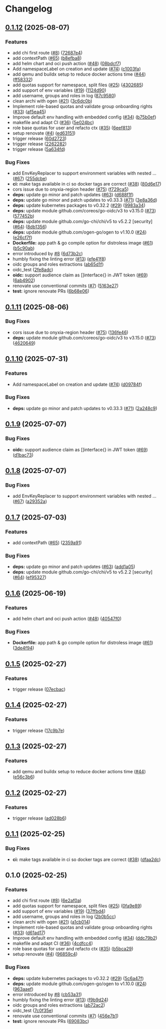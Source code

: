 # Changelog

## [0.1.12](https://github.com/onyxia-datalab/onyxia-backend/compare/onboarding-v0.1.11...onboarding-v0.1.12) (2025-08-07)


### Features

* add chi first route ([#8](https://github.com/onyxia-datalab/onyxia-backend/issues/8)) ([72687e4](https://github.com/onyxia-datalab/onyxia-backend/commit/72687e4fe54c4bafa4dba8d5fe1e9dec02c1e6ea))
* add contextPath ([#65](https://github.com/onyxia-datalab/onyxia-backend/issues/65)) ([b8efba8](https://github.com/onyxia-datalab/onyxia-backend/commit/b8efba8a9b3f66d0e47bdd50b29fdd067352a1b7))
* add helm chart and oci push action ([#48](https://github.com/onyxia-datalab/onyxia-backend/issues/48)) ([08bdcf7](https://github.com/onyxia-datalab/onyxia-backend/commit/08bdcf7634ffdc650e0c4c5634064107801050e1))
* Add namespaceLabel on creation and update ([#74](https://github.com/onyxia-datalab/onyxia-backend/issues/74)) ([c1003fa](https://github.com/onyxia-datalab/onyxia-backend/commit/c1003fa29e3449ca16eeed949858a08c4e337ac6))
* add qemu and buildx setup to reduce docker actions time ([#44](https://github.com/onyxia-datalab/onyxia-backend/issues/44)) ([ff58332](https://github.com/onyxia-datalab/onyxia-backend/commit/ff583322e8894686e32172d1a98b84310da468e7))
* add quotas support for namespace, split files  ([#25](https://github.com/onyxia-datalab/onyxia-backend/issues/25)) ([4302685](https://github.com/onyxia-datalab/onyxia-backend/commit/43026854c43ef62fb2e73434db7e3319e24283a6))
* add support of env variables ([#19](https://github.com/onyxia-datalab/onyxia-backend/issues/19)) ([1124d90](https://github.com/onyxia-datalab/onyxia-backend/commit/1124d90d743fc3edd967bb1c69cac56175c9fdb4))
* add username, groups and roles in log ([87c9580](https://github.com/onyxia-datalab/onyxia-backend/commit/87c958077d9be72b32069f61b78aa3daae150024))
* clean archi with ogen ([#21](https://github.com/onyxia-datalab/onyxia-backend/issues/21)) ([3c6dc0b](https://github.com/onyxia-datalab/onyxia-backend/commit/3c6dc0b6a8fb31e9de8d0f8906d949be0bffaf4c))
* Implement role-based quotas and validate group onboarding rights ([#33](https://github.com/onyxia-datalab/onyxia-backend/issues/33)) ([af5ea45](https://github.com/onyxia-datalab/onyxia-backend/commit/af5ea45bfe5193446d3a14d8060fb7052888d3a3))
* Improve default env handling with embedded config ([#34](https://github.com/onyxia-datalab/onyxia-backend/issues/34)) ([b75b0ef](https://github.com/onyxia-datalab/onyxia-backend/commit/b75b0ef655af6ba8cdee301e832d4ae593208b21))
* makefile and adapt CI ([#36](https://github.com/onyxia-datalab/onyxia-backend/issues/36)) ([5e024bc](https://github.com/onyxia-datalab/onyxia-backend/commit/5e024bc46b40ed62e29c582f7062e91ab1414709))
* role base quotas for user and refacto ctx ([#35](https://github.com/onyxia-datalab/onyxia-backend/issues/35)) ([6eef813](https://github.com/onyxia-datalab/onyxia-backend/commit/6eef8131a56d1b2a2fcacd87ebe233b345a286bd))
* setup renovate ([#4](https://github.com/onyxia-datalab/onyxia-backend/issues/4)) ([ed63151](https://github.com/onyxia-datalab/onyxia-backend/commit/ed631516cf12ad60f8389279e32b7e99075f8462))
* trigger release ([60d2723](https://github.com/onyxia-datalab/onyxia-backend/commit/60d272394706f0a8efb8047ea44d9668f8df5d5e))
* trigger release ([2262282](https://github.com/onyxia-datalab/onyxia-backend/commit/2262282ade0fd222256f3c765d8d8da1cd544d2f))
* trigger release ([5a634fd](https://github.com/onyxia-datalab/onyxia-backend/commit/5a634fdda8d4e473923feb4d92767fe6c6635e2c))


### Bug Fixes

* add EnvKeyReplacer to support environment variables with nested … ([#67](https://github.com/onyxia-datalab/onyxia-backend/issues/67)) ([255dcbe](https://github.com/onyxia-datalab/onyxia-backend/commit/255dcbe4aac93a1ebf07a3301fdeecd7f6c07d1d))
* **ci:** make tags available in ci so docker tags are correct ([#38](https://github.com/onyxia-datalab/onyxia-backend/issues/38)) ([80d6e17](https://github.com/onyxia-datalab/onyxia-backend/commit/80d6e17df5f22cad962a5150859ed2439480b985))
* cors issue due to onyxia-region header ([#75](https://github.com/onyxia-datalab/onyxia-backend/issues/75)) ([f729ca5](https://github.com/onyxia-datalab/onyxia-backend/commit/f729ca59c9be19b179d5ccf858e34baa29dbd654))
* **deps:** update go minor and patch updates ([#63](https://github.com/onyxia-datalab/onyxia-backend/issues/63)) ([d688f1f](https://github.com/onyxia-datalab/onyxia-backend/commit/d688f1f44ded2d7e7c95913ded8fedf9323baf3e))
* **deps:** update go minor and patch updates to v0.33.3 ([#71](https://github.com/onyxia-datalab/onyxia-backend/issues/71)) ([3e8a36d](https://github.com/onyxia-datalab/onyxia-backend/commit/3e8a36d606cdab2a5d05d6b70b2e4853c86ce3f6))
* **deps:** update kubernetes packages to v0.32.2 ([#29](https://github.com/onyxia-datalab/onyxia-backend/issues/29)) ([9983a34](https://github.com/onyxia-datalab/onyxia-backend/commit/9983a34e83b713bff50740d4c0324d9dfe802848))
* **deps:** update module github.com/coreos/go-oidc/v3 to v3.15.0 ([#73](https://github.com/onyxia-datalab/onyxia-backend/issues/73)) ([577452b](https://github.com/onyxia-datalab/onyxia-backend/commit/577452b22ac549f95217fd0734ec4b7dc8fe0511))
* **deps:** update module github.com/go-chi/chi/v5 to v5.2.2 [security] ([#64](https://github.com/onyxia-datalab/onyxia-backend/issues/64)) ([8db1356](https://github.com/onyxia-datalab/onyxia-backend/commit/8db13567b7b208b82b7b8c6b8c818b77c6ce1525))
* **deps:** update module github.com/ogen-go/ogen to v1.10.0 ([#24](https://github.com/onyxia-datalab/onyxia-backend/issues/24)) ([e26cf7f](https://github.com/onyxia-datalab/onyxia-backend/commit/e26cf7f293d0b93b6cdb38289a2e5e5659874410))
* **Dockerfile:** app path & go compile option for distroless image ([#61](https://github.com/onyxia-datalab/onyxia-backend/issues/61)) ([b5c90ab](https://github.com/onyxia-datalab/onyxia-backend/commit/b5c90abf641a43942f867ee6f80a35460c2d8d09))
* error introduced by [#8](https://github.com/onyxia-datalab/onyxia-backend/issues/8) ([6d73b2c](https://github.com/onyxia-datalab/onyxia-backend/commit/6d73b2c2f5331c9a3341055dff04b892f7a7de14))
* humbly fixing the linting error ([#13](https://github.com/onyxia-datalab/onyxia-backend/issues/13)) ([efe41f8](https://github.com/onyxia-datalab/onyxia-backend/commit/efe41f849357a74f9fe9f448f8dbb26099f23afa))
* oidc groups and roles extractions ([ab65d1f](https://github.com/onyxia-datalab/onyxia-backend/commit/ab65d1f8d682e535fca7cafc610318ab6ff5af1b))
* oidc_test ([2fe8adc](https://github.com/onyxia-datalab/onyxia-backend/commit/2fe8adc7a4107a38bc1cfc2c40ddac62c59519d2))
* **oidc:** support audience claim as []interface{} in JWT token ([#69](https://github.com/onyxia-datalab/onyxia-backend/issues/69)) ([6ab4902](https://github.com/onyxia-datalab/onyxia-backend/commit/6ab490257ad1be70061d6d9ef04e6d5c62089058))
* renovate use conventional commits ([#7](https://github.com/onyxia-datalab/onyxia-backend/issues/7)) ([5163e27](https://github.com/onyxia-datalab/onyxia-backend/commit/5163e275988b34fa4d802f046d119754c4512a94))
* **test:** ignore renovate PRs ([6b68e06](https://github.com/onyxia-datalab/onyxia-backend/commit/6b68e063ce26312b29d2dd27ae125d44a3ed97d3))

## [0.1.11](https://github.com/onyxia-datalab/onyxia-onboarding/compare/v0.1.10...v0.1.11) (2025-08-06)


### Bug Fixes

* cors issue due to onyxia-region header ([#75](https://github.com/onyxia-datalab/onyxia-onboarding/issues/75)) ([136fe46](https://github.com/onyxia-datalab/onyxia-onboarding/commit/136fe4616ccf2176a4a1916f1c03f5ceca9fa6fe))
* **deps:** update module github.com/coreos/go-oidc/v3 to v3.15.0 ([#73](https://github.com/onyxia-datalab/onyxia-onboarding/issues/73)) ([4620649](https://github.com/onyxia-datalab/onyxia-onboarding/commit/4620649a396fa0a8100778589ee643aaa92d492d))

## [0.1.10](https://github.com/onyxia-datalab/onyxia-onboarding/compare/v0.1.9...v0.1.10) (2025-07-31)


### Features

* Add namespaceLabel on creation and update ([#74](https://github.com/onyxia-datalab/onyxia-onboarding/issues/74)) ([d09784f](https://github.com/onyxia-datalab/onyxia-onboarding/commit/d09784f2f0544fd6765953a7a2ba4854115c1f3b))


### Bug Fixes

* **deps:** update go minor and patch updates to v0.33.3 ([#71](https://github.com/onyxia-datalab/onyxia-onboarding/issues/71)) ([2a248c9](https://github.com/onyxia-datalab/onyxia-onboarding/commit/2a248c91f3e91200e9406f1d0749090b207248df))

## [0.1.9](https://github.com/onyxia-datalab/onyxia-onboarding/compare/v0.1.8...v0.1.9) (2025-07-07)


### Bug Fixes

* **oidc:** support audience claim as []interface{} in JWT token ([#69](https://github.com/onyxia-datalab/onyxia-onboarding/issues/69)) ([d1bac73](https://github.com/onyxia-datalab/onyxia-onboarding/commit/d1bac730b11d0ac5225c12d451431c82d08efbec))

## [0.1.8](https://github.com/onyxia-datalab/onyxia-onboarding/compare/v0.1.7...v0.1.8) (2025-07-07)


### Bug Fixes

* add EnvKeyReplacer to support environment variables with nested … ([#67](https://github.com/onyxia-datalab/onyxia-onboarding/issues/67)) ([a29352a](https://github.com/onyxia-datalab/onyxia-onboarding/commit/a29352aa4d355e723e163b4a2318797ad647958e))

## [0.1.7](https://github.com/onyxia-datalab/onyxia-onboarding/compare/v0.1.6...v0.1.7) (2025-07-03)


### Features

* add contextPath ([#65](https://github.com/onyxia-datalab/onyxia-onboarding/issues/65)) ([2359a91](https://github.com/onyxia-datalab/onyxia-onboarding/commit/2359a91c2031a435bc003479decd1bb4213fd93b))


### Bug Fixes

* **deps:** update go minor and patch updates ([#63](https://github.com/onyxia-datalab/onyxia-onboarding/issues/63)) ([add1a05](https://github.com/onyxia-datalab/onyxia-onboarding/commit/add1a05661e3024481f6c56e531aee438568b1b3))
* **deps:** update module github.com/go-chi/chi/v5 to v5.2.2 [security] ([#64](https://github.com/onyxia-datalab/onyxia-onboarding/issues/64)) ([ef95327](https://github.com/onyxia-datalab/onyxia-onboarding/commit/ef95327a6cba6102d44d930f8f4b8df382d4d997))

## [0.1.6](https://github.com/onyxia-datalab/onyxia-onboarding/compare/v0.1.5...v0.1.6) (2025-06-19)


### Features

* add helm chart and oci push action ([#48](https://github.com/onyxia-datalab/onyxia-onboarding/issues/48)) ([40547f0](https://github.com/onyxia-datalab/onyxia-onboarding/commit/40547f04f8125991ef3865529e4e15d7890b383e))


### Bug Fixes

* **Dockerfile:** app path & go compile option for distroless image ([#61](https://github.com/onyxia-datalab/onyxia-onboarding/issues/61)) ([3de4f94](https://github.com/onyxia-datalab/onyxia-onboarding/commit/3de4f945035fd8692c93b12e2196fd41d7a10c25))

## [0.1.5](https://github.com/onyxia-datalab/onyxia-onboarding/compare/v0.1.4...v0.1.5) (2025-02-27)


### Features

* trigger release ([07ecbac](https://github.com/onyxia-datalab/onyxia-onboarding/commit/07ecbac285eb029c2e64d36946903a746d4faa77))

## [0.1.4](https://github.com/onyxia-datalab/onyxia-onboarding/compare/v0.1.3...v0.1.4) (2025-02-27)


### Features

* trigger release ([17c9b7e](https://github.com/onyxia-datalab/onyxia-onboarding/commit/17c9b7e6dde1a184bcf62fc86be3668f6e01ccf4))

## [0.1.3](https://github.com/onyxia-datalab/onyxia-onboarding/compare/v0.1.2...v0.1.3) (2025-02-27)


### Features

* add qemu and buildx setup to reduce docker actions time ([#44](https://github.com/onyxia-datalab/onyxia-onboarding/issues/44)) ([e56c3b6](https://github.com/onyxia-datalab/onyxia-onboarding/commit/e56c3b63e32193d9256b329396a731c3eb94cc4d))

## [0.1.2](https://github.com/onyxia-datalab/onyxia-onboarding/compare/v0.1.1...v0.1.2) (2025-02-27)


### Features

* trigger release ([ad028b6](https://github.com/onyxia-datalab/onyxia-onboarding/commit/ad028b618ff25dc1b0dda5649a2e0cca17609691))

## [0.1.1](https://github.com/onyxia-datalab/onyxia-onboarding/compare/v0.1.0...v0.1.1) (2025-02-25)


### Bug Fixes

* **ci:** make tags available in ci so docker tags are correct ([#38](https://github.com/onyxia-datalab/onyxia-onboarding/issues/38)) ([dfaa2dc](https://github.com/onyxia-datalab/onyxia-onboarding/commit/dfaa2dc9cbd85668da5944ba506dcf50588e0949))

## 0.1.0 (2025-02-25)


### Features

* add chi first route ([#8](https://github.com/onyxia-datalab/onyxia-onboarding/issues/8)) ([6e2af0a](https://github.com/onyxia-datalab/onyxia-onboarding/commit/6e2af0ad987a564890880b42bb0b6f076d3802f8))
* add quotas support for namespace, split files  ([#25](https://github.com/onyxia-datalab/onyxia-onboarding/issues/25)) ([0fa9e89](https://github.com/onyxia-datalab/onyxia-onboarding/commit/0fa9e899738c5bf04d891132a16e50fbec09ded6))
* add support of env variables ([#19](https://github.com/onyxia-datalab/onyxia-onboarding/issues/19)) ([37ffbd4](https://github.com/onyxia-datalab/onyxia-onboarding/commit/37ffbd4469e0f102bd9f92efed69fcb9df0425ef))
* add username, groups and roles in log ([2b0b5cc](https://github.com/onyxia-datalab/onyxia-onboarding/commit/2b0b5cc2f76a1d819bdf81b665a25b6f366d3521))
* clean archi with ogen ([#21](https://github.com/onyxia-datalab/onyxia-onboarding/issues/21)) ([a1cb014](https://github.com/onyxia-datalab/onyxia-onboarding/commit/a1cb0140b922bb767405a409a8b48fde38795221))
* Implement role-based quotas and validate group onboarding rights ([#33](https://github.com/onyxia-datalab/onyxia-onboarding/issues/33)) ([d61ad17](https://github.com/onyxia-datalab/onyxia-onboarding/commit/d61ad171cc9e96af007554e4be9ce8efb8eb81d5))
* Improve default env handling with embedded config ([#34](https://github.com/onyxia-datalab/onyxia-onboarding/issues/34)) ([ddc79b2](https://github.com/onyxia-datalab/onyxia-onboarding/commit/ddc79b22025af30969aeef1c3b0da1cd7ae4a0e8))
* makefile and adapt CI ([#36](https://github.com/onyxia-datalab/onyxia-onboarding/issues/36)) ([4cdfcc4](https://github.com/onyxia-datalab/onyxia-onboarding/commit/4cdfcc4e9d3984b7e9a04691f5c7887c4eaaacba))
* role base quotas for user and refacto ctx ([#35](https://github.com/onyxia-datalab/onyxia-onboarding/issues/35)) ([b5bca29](https://github.com/onyxia-datalab/onyxia-onboarding/commit/b5bca29ddbf3be27d64cd04dcd4211a661b4256a))
* setup renovate ([#4](https://github.com/onyxia-datalab/onyxia-onboarding/issues/4)) ([96859c4](https://github.com/onyxia-datalab/onyxia-onboarding/commit/96859c441696bd88745ba420fb20a0f9770621f6))


### Bug Fixes

* **deps:** update kubernetes packages to v0.32.2 ([#29](https://github.com/onyxia-datalab/onyxia-onboarding/issues/29)) ([5c6a47f](https://github.com/onyxia-datalab/onyxia-onboarding/commit/5c6a47fba4a9689ee863216ac77cd6d7594fc2ad))
* **deps:** update module github.com/ogen-go/ogen to v1.10.0 ([#24](https://github.com/onyxia-datalab/onyxia-onboarding/issues/24)) ([963aaef](https://github.com/onyxia-datalab/onyxia-onboarding/commit/963aaef99ad611c33f1e77017491f2b58131019f))
* error introduced by [#8](https://github.com/onyxia-datalab/onyxia-onboarding/issues/8) ([cb53a31](https://github.com/onyxia-datalab/onyxia-onboarding/commit/cb53a310dc53ecaf22cdf3986349c39fd7ebd677))
* humbly fixing the linting error ([#13](https://github.com/onyxia-datalab/onyxia-onboarding/issues/13)) ([f9b9d24](https://github.com/onyxia-datalab/onyxia-onboarding/commit/f9b9d2409397d76b83d552f989b8f1ebbb3420aa))
* oidc groups and roles extractions ([ab72ac2](https://github.com/onyxia-datalab/onyxia-onboarding/commit/ab72ac297bd44aa68e79939d89de760879b83de1))
* oidc_test ([7c0f35e](https://github.com/onyxia-datalab/onyxia-onboarding/commit/7c0f35ee03b9485e34fff5c1e2d670b27f1c8d44))
* renovate use conventional commits ([#7](https://github.com/onyxia-datalab/onyxia-onboarding/issues/7)) ([456e7b1](https://github.com/onyxia-datalab/onyxia-onboarding/commit/456e7b112aaa7e37b0785c96847780cc43406e05))
* **test:** ignore renovate PRs ([69083bc](https://github.com/onyxia-datalab/onyxia-onboarding/commit/69083bc6048b96b58cea2d06af0185698a1add1a))
